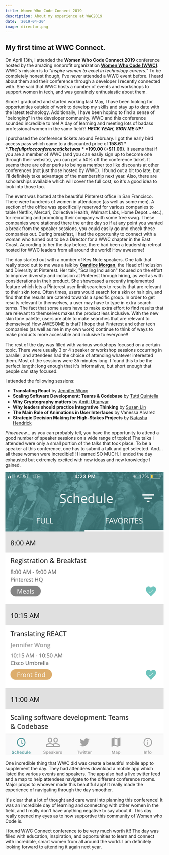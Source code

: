```yaml
---
title: Women Who Code Connect 2019
description: About my experience at WWC2019
date: '2019-04-20'
image: director.png
---
```


## My first time at WWC Connect.

On April 13th, I attended the **Women Who Code Connect 2019** conference hosted by the amazing nonprofit organization [**Women Who Code (WWC)**](https://www.womenwhocode.com/). WWC's mission is to *"inspire women to excel in technology careers."* To be completely honest though, I've never attended a WWC event before. I heard about them and their conference through a developer I recently connected with. She said that WWC hosts a number of events and workshops to support women in tech, and was genuinely enthusiastic about them.

Since I graduated and started working last May, I have been looking for opportunities outside of work to develop my skills and stay up to date with the latest technology. Additionally, I have been hoping to find a sense of "belonging" in the developer community. WWC and this conference sounded incredible to me! A day of learning and meeting lots of badass professional women in the same field?! ***HECK YEAH, SIGN ME UP!***

I purchased the conference tickets around February. I got the early bird access pass which came to a discounted price of **$158.61**. The full price conference ticket was **$199.00 (+$11.09)**. It seems that if you are a member of WWC (and you can easily sign up to become one through their website), you can get a 50% off the conference ticket. It seems there are other perks to being a member too like discounts at other conferences (not just those hosted by WWC). I found out a bit too late, but I'll definitely take advantage of the membership next year. Also, there are scholarships available which will cover the full cost, so it's a good idea to look into those too.

The event was hosted at the beautiful Pinterest office in San Francisco. There were hundreds of women in attendance (as well as some men). A section of the office was specifically reserved for various companies to table (Netflix, Mercari, Collective Health, Walmart Labs, Home Depot... etc.), for recruiting and promoting their company with some free swag. These companies were stationed there the entire day so if at any point you wanted a break from the speaker sessions, you could easily go and check these companies out. During breakfast, I had the opportunity to connect with a woman who turned out to be a Director for a WWC chapter in the East Coast. According to her the day before, there had been a leadership retreat hosted for WWC leaders from all around the world! How awesome!

The day started out with a number of Key Note speakers. One talk that really stood out to me was a talk by [**Candice Morgan**](https://twitter.com/candice_mmorgan?lang=en), the Head of Inclusion and Diversity at Pinterest. Her talk, "Scaling Inclusion" focused on the effort to improve diversity and inclusion at Pinterest through hiring, as well as with considerations in their product. She showcased a recently implemented feature which lets a Pinterest user limit searches to results that are relevant to their skin tone. Often times, users would search for a skin or hair pin, and find that the results are catered towards a specific group. In order to get results relevant to themselves, a user may have to type in extra search terms. The fact that some users have to make extra effort to find results that are relevant to themselves makes the product less inclusive. With the new skin tone palette, users are able to make searches that are relevant to themselves! How AWESOME is that? I hope that Pinterest and other tech companies (as well as me in my own work) continue to think of ways to make products more accessible and inclusive to everyone!!

The rest of the day was filled with various workshops focused on a certain topic. There were usually 3 or 4 speaker or workshop sessions occurring in parallel, and attendees had the choice of attending whatever interested them. Most of the sessions were 35 minutes long. I found this to be the perfect length; long enough that it's informative, but short enough that people can stay focused.

I attended the following sessions:
  - **Translating React** by [Jennifer Wong](https://twitter.com/mybluewristband?lang=en)
  - **Scaling Software Development: Teams & Codebase** by [Tutti Quintella](https://twitter.com/tuttiq?lang=en)
  - **Why Cryptography matters** by [Amiti Uttarwar](https://twitter.com/amizi?lang=en)
  - **Why leaders should practice Integrative Thinking** by [Susan Lin](https://twitter.com/mintlodica?lang=en)
  - **The Main Role of Animations in User Interfaces** by Vanessa Alvarez
  - **Strategic Decision Making for High-Stakes Projects** by [Natasha Hendrick](https://twitter.com/tashHendrick?lang=en)

*Pheeeeew...* as you can probably tell, you have the opportunity to attend a good number of speaker sessions on a wide range of topics! The talks I attended were only a small portion of the talks that took place. To be a speaker at this conference, one has to submit a talk and get selected. And... all these women were incredible!!! I learned SO MUCH. I ended the day exhausted but extremely excited with new ideas and new knowledge I gained.

<img src="./app.png" />

 One incredible thing that WWC did was create a beautiful mobile app to supplement the day. They had attendees download a mobile app which listed the various events and speakers. The app also had a live twitter feed and a map to help attendees navigate to the different conference rooms. Major props to whoever made this beautiful app! It really made the experience of navigating through the day smoother.

 It's clear that a lot of thought and care went into planning this conference! It was an incredible day of learning  and connecting with other women in the field, and I really don't have anything negative to say about it. This day really opened my eyes as to how supportive this community of Women who Code is.

 I found WWC Connect conference to be very much worth it!! The day was filled with education, inspiration, and opportunities to learn and connect with incredible, smart women from all around the world. I am definitely looking forward to attending it again next year.
